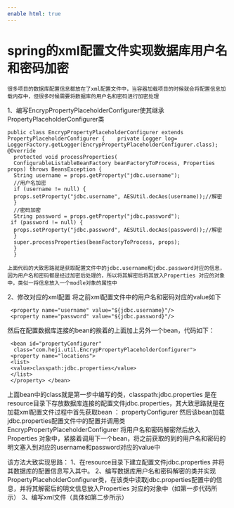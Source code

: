 ```yaml
---
enable html: true
---
```

# spring的xml配置文件实现数据库用户名和密码加密

    很多项目的数据库配置信息都放在了xml配置文件中，当容器加载项目的时候就会将配置信息加载内存中，但很多时候需要将数据库的用户名和密码进行加密处理

1、编写EncrypPropertyPlaceholderConfigurer使其继承PropertyPlaceholderConfigurer类

```
public class EncrypPropertyPlaceholderConfigurer extends PropertyPlaceholderConfigurer {    private Logger log= LoggerFactory.getLogger(EncrypPropertyPlaceholderConfigurer.class);    @Override
  protected void processProperties(
  ConfigurableListableBeanFactory beanFactoryToProcess, Properties props) throws BeansException {
  String username = props.getProperty("jdbc.username");
  //用户名加密
  if (username != null) {
  props.setProperty("jdbc.username", AESUtil.decAes(username));//解密
  }
  //密码加密
  String password = props.getProperty("jdbc.password");
 if (password != null) {
  props.setProperty("jdbc.password", AESUtil.decAes(password));//解密
  }
  super.processProperties(beanFactoryToProcess, props);
  }     
  }
```

    上面代码的大致思路就是获取配置文件中的jdbc.username和jdbc.password对应的信息，因为用户名和密码都是经过加密后处理的，所以将其解密后将其放入Properties 对应的对象中，类似一将信息放入一个modle对象的属性中

2、修改对应的xml配置
     将之前xml配置文件中的用户名和密码对应的value如下

     <property name="username" value="${jdbc.username}"/>
     <property name="password" value="${jdbc.password}"/>

然后在配置数据库连接的bean的挨着的上面加上另外一个bean，代码如下：

     <bean id="propertyConfigurer"
      class="com.heji.util.EncrypPropertyPlaceholderConfigurer">
     <property name="locations">
     <list>
     <value>classpath:jdbc.properties</value>
     </list>
     </property> </bean>

上面bean中的class就是第一步中编写的类，classpath:jdbc.properties 是在resource目录下存放数据库连接的配置文件jdbc.properties，其大致思路就是在加载xml配置文件过程中首先获取bean ： propertyConfigurer 然后该bean加载jdbc.properties配置文件中的配置并调用类EncrypPropertyPlaceholderConfigurer 将用户名和密码解密然后放入Properties 对象中，紧接着调用下一个bean，将之前获取的到的用户名和密码的明文塞入到对应的username和password对应的value中

该方法大致实现思路：
1、在resource目录下建立配置文件jdbc.properties 并将其数据库的配置信息写入其中。
2、编写数据库用户名和密码解密的类并实现PropertyPlaceholderConfigurer类，在该类中读取jdbc.properties配置中的信息，并将其解密后的明文信息放入Properties 对应的对象中（如第一步代码所示）
3、编写xml文件（具体如第二步所示）


